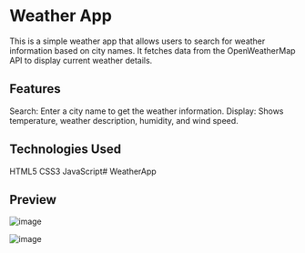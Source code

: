 # Weather App
This is a simple weather app that allows users to search for weather information based on city names. It fetches data from the OpenWeatherMap API to display current weather details.

## Features
Search: Enter a city name to get the weather information.
Display: Shows temperature, weather description, humidity, and wind speed.

## Technologies Used
HTML5
CSS3
JavaScript# WeatherApp

## Preview


![image](https://github.com/AirSatyam07/WeatherApp/assets/99055360/b30b571a-77d3-4878-8b13-77c6caec052b)

![image](https://github.com/AirSatyam07/WeatherApp/assets/99055360/8d9895f8-d359-469c-9022-36b080293307)


